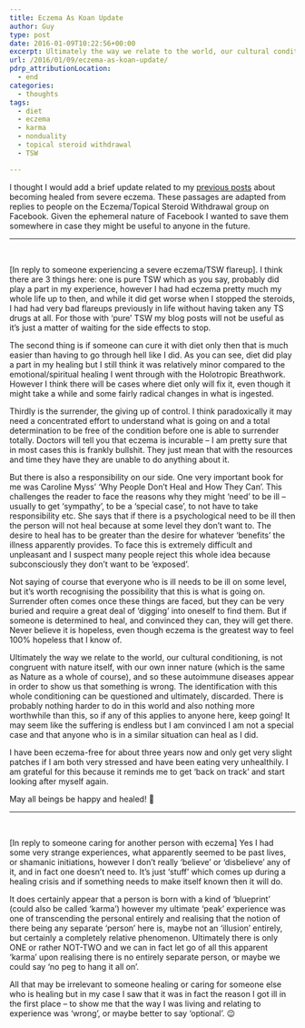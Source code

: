 ```yaml
---
title: Eczema As Koan Update
author: Guy
type: post
date: 2016-01-09T10:22:56+00:00
excerpt: Ultimately the way we relate to the world, our cultural conditioning, is not congruent with nature itself, with our own inner nature (which is the same as Nature as a whole of course), and so these autoimmune diseases appear in order to show us that something is wrong. The identification with this whole conditioning can be questioned and ultimately, discarded. There is probably nothing harder to do in this world and also nothing more worthwhile than this, so if any of this applies to anyone here, keep going! It may seem like the suffering is endless but I am convinced I am not a special case and that anyone who is in a similar situation can heal as I did.
url: /2016/01/09/eczema-as-koan-update/
pdrp_attributionLocation:
  - end
categories:
  - thoughts
tags:
  - diet
  - eczema
  - karma
  - nonduality
  - topical steroid withdrawal
  - TSW

---
```

I thought I would add a brief update related to my [previous posts][1] about becoming healed from severe eczema. These passages are adapted from replies to people on the Eczema/Topical Steroid Withdrawal group on Facebook. Given the ephemeral nature of Facebook I wanted to save them somewhere in case they might be useful to anyone in the future.
  
<!--more-->

* * *

&nbsp;

[In reply to someone experiencing a severe eczema/TSW flareup]. I think there are 3 things here: one is pure TSW which as you say, probably did play a part in my experience, however I had had eczema pretty much my whole life up to then, and while it did get worse when I stopped the steroids, I had had very bad flareups previously in life without having taken any TS drugs at all. For those with &#8216;pure&#8217; TSW my blog posts will not be useful as it&#8217;s just a matter of waiting for the side effects to stop.

The second thing is if someone can cure it with diet only then that is much easier than having to go through hell like I did. As you can see, diet did play a part in my healing but I still think it was relatively minor compared to the emotional/spiritual healing I went through with the Holotropic Breathwork. However I think there will be cases where diet only will fix it, even though it might take a while and some fairly radical changes in what is ingested.

Thirdly is the surrender, the giving up of control. I think paradoxically it may need a concentrated effort to understand what is going on and a total determination to be free of the condition before one is able to surrender totally. Doctors will tell you that eczema is incurable &#8211; I am pretty sure that in most cases this is frankly bullshit. They just mean that with the resources and time they have they are unable to do anything about it.

But there is also a responsibility on our side. One very important book for me was Caroline Myss&#8217; &#8216;Why People Don&#8217;t Heal and How They Can&#8217;. This challenges the reader to face the reasons why they might &#8216;need&#8217; to be ill &#8211; usually to get &#8216;sympathy&#8217;, to be a &#8216;special case&#8217;, to not have to take responsibility etc. She says that if there is a psychological need to be ill then the person will not heal because at some level they don&#8217;t want to. The desire to heal has to be greater than the desire for whatever &#8216;benefits&#8217; the illness apparently provides. To face this is extremely difficult and unpleasant and I suspect many people reject this whole idea because subconsciously they don&#8217;t want to be &#8216;exposed&#8217;.

Not saying of course that everyone who is ill needs to be ill on some level, but it&#8217;s worth recognising the possibility that this is what is going on. Surrender often comes once these things are faced, but they can be very buried and require a great deal of &#8216;digging&#8217; into oneself to find them. But if someone is determined to heal, and convinced they can, they will get there. Never believe it is hopeless, even though eczema is the greatest way to feel 100% hopeless that I know of.

Ultimately the way we relate to the world, our cultural conditioning, is not congruent with nature itself, with our own inner nature (which is the same as Nature as a whole of course), and so these autoimmune diseases appear in order to show us that something is wrong. The identification with this whole conditioning can be questioned and ultimately, discarded. There is probably nothing harder to do in this world and also nothing more worthwhile than this, so if any of this applies to anyone here, keep going! It may seem like the suffering is endless but I am convinced I am not a special case and that anyone who is in a similar situation can heal as I did.

I have been eczema-free for about three years now and only get very slight patches if I am both very stressed and have been eating very unhealthily. I am grateful for this because it reminds me to get &#8216;back on track&#8217; and start looking after myself again.

May all beings be happy and healed! 🙂

* * *

&nbsp;

[In reply to someone caring for another person with eczema] Yes I had some very strange experiences, what apparently seemed to be past lives, or shamanic initiations, however I don&#8217;t really &#8216;believe&#8217; or &#8216;disbelieve&#8217; any of it, and in fact one doesn&#8217;t need to. It&#8217;s just &#8216;stuff&#8217; which comes up during a healing crisis and if something needs to make itself known then it will do.

It does certainly appear that a person is born with a kind of &#8216;blueprint&#8217; (could also be called &#8216;karma&#8217;) however my ultimate &#8216;peak&#8217; experience was one of transcending the personal entirely and realising that the notion of there being any separate &#8216;person&#8217; here is, maybe not an &#8216;illusion&#8217; entirely, but certainly a completely relative phenomenon. Ultimately there is only ONE or rather NOT-TWO and we can in fact let go of all this apparent &#8216;karma&#8217; upon realising there is no entirely separate person, or maybe we could say &#8216;no peg to hang it all on&#8217;.

All that may be irrelevant to someone healing or caring for someone else who is healing but in my case I saw that it was in fact the reason I got ill in the first place &#8211; to show me that the way I was living and relating to experience was &#8216;wrong&#8217;, or maybe better to say &#8216;optional&#8217;. 😉

 [1]: http://guyjames.test/eczema-as-koan-part-1/